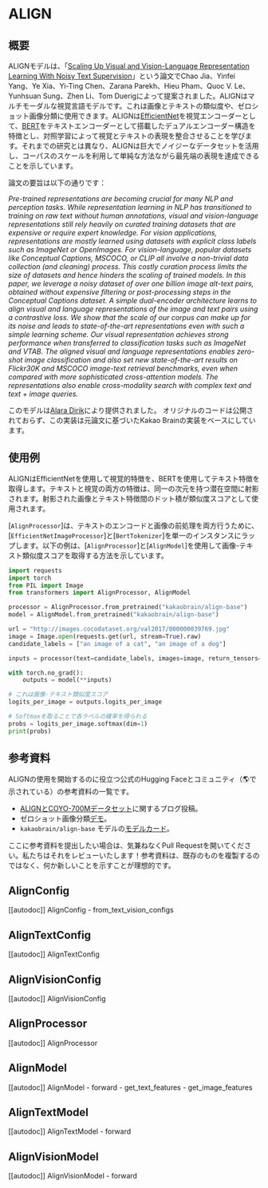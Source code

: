 <!--Copyright 2023 The HuggingFace Team. All rights reserved.

Licensed under the Apache License, Version 2.0 (the "License"); you may not use this file except in compliance with
the License. You may obtain a copy of the License at

http://www.apache.org/licenses/LICENSE-2.0

Unless required by applicable law or agreed to in writing, software distributed under the License is distributed on
an "AS IS" BASIS, WITHOUT WARRANTIES OR CONDITIONS OF ANY KIND, either express or implied. See the License for the
specific language governing permissions and limitations under the License.

⚠️ Note that this file is in Markdown but contain specific syntax for our doc-builder (similar to MDX) that may not be
rendered properly in your Markdown viewer.

-->

# ALIGN

## 概要

ALIGNモデルは、「[Scaling Up Visual and Vision-Language Representation Learning With Noisy Text Supervision](https://arxiv.org/abs/2102.05918)」という論文でChao Jia、Yinfei Yang、Ye Xia、Yi-Ting Chen、Zarana Parekh、Hieu Pham、Quoc V. Le、Yunhsuan Sung、Zhen Li、Tom Duerigによって提案されました。ALIGNはマルチモーダルな視覚言語モデルです。これは画像とテキストの類似度や、ゼロショット画像分類に使用できます。ALIGNは[EfficientNet](efficientnet)を視覚エンコーダーとして、[BERT](bert)をテキストエンコーダーとして搭載したデュアルエンコーダー構造を特徴とし、対照学習によって視覚とテキストの表現を整合させることを学びます。それまでの研究とは異なり、ALIGNは巨大でノイジーなデータセットを活用し、コーパスのスケールを利用して単純な方法ながら最先端の表現を達成できることを示しています。

論文の要旨は以下の通りです：

*Pre-trained representations are becoming crucial for many NLP and perception tasks. While representation learning in NLP has transitioned to training on raw text without human annotations, visual and vision-language representations still rely heavily on curated training datasets that are expensive or require expert knowledge. For vision applications, representations are mostly learned using datasets with explicit class labels such as ImageNet or OpenImages. For vision-language, popular datasets like Conceptual Captions, MSCOCO, or CLIP all involve a non-trivial data collection (and cleaning) process. This costly curation process limits the size of datasets and hence hinders the scaling of trained models. In this paper, we leverage a noisy dataset of over one billion image alt-text pairs, obtained without expensive filtering or post-processing steps in the Conceptual Captions dataset. A simple dual-encoder architecture learns to align visual and language representations of the image and text pairs using a contrastive loss. We show that the scale of our corpus can make up for its noise and leads to state-of-the-art representations even with such a simple learning scheme. Our visual representation achieves strong performance when transferred to classification tasks such as ImageNet and VTAB. The aligned visual and language representations enables zero-shot image classification and also set new state-of-the-art results on Flickr30K and MSCOCO image-text retrieval benchmarks, even when compared with more sophisticated cross-attention models. The representations also enable cross-modality search with complex text and text + image queries.*

このモデルは[Alara Dirik](https://huggingface.co/adirik)により提供されました。
オリジナルのコードは公開されておらず、この実装は元論文に基づいたKakao Brainの実装をベースにしています。

## 使用例

ALIGNはEfficientNetを使用して視覚的特徴を、BERTを使用してテキスト特徴を取得します。テキストと視覚の両方の特徴は、同一の次元を持つ潜在空間に射影されます。射影された画像とテキスト特徴間のドット積が類似度スコアとして使用されます。

[`AlignProcessor`]は、テキストのエンコードと画像の前処理を両方行うために、[`EfficientNetImageProcessor`]と[`BertTokenizer`]を単一のインスタンスにラップします。以下の例は、[`AlignProcessor`]と[`AlignModel`]を使用して画像-テキスト類似度スコアを取得する方法を示しています。

```python
import requests
import torch
from PIL import Image
from transformers import AlignProcessor, AlignModel

processor = AlignProcessor.from_pretrained("kakaobrain/align-base")
model = AlignModel.from_pretrained("kakaobrain/align-base")

url = "http://images.cocodataset.org/val2017/000000039769.jpg"
image = Image.open(requests.get(url, stream=True).raw)
candidate_labels = ["an image of a cat", "an image of a dog"]

inputs = processor(text=candidate_labels, images=image, return_tensors="pt")

with torch.no_grad():
    outputs = model(**inputs)

# これは画像-テキスト類似度スコア
logits_per_image = outputs.logits_per_image

# Softmaxを取ることで各ラベルの確率を得られる
probs = logits_per_image.softmax(dim=1)
print(probs)
```

## 参考資料

ALIGNの使用を開始するのに役立つ公式のHugging Faceとコミュニティ（🌎で示されている）の参考資料の一覧です。

- [ALIGNとCOYO-700Mデータセット](https://huggingface.co/blog/vit-align)に関するブログ投稿。
- ゼロショット画像分類[デモ](https://huggingface.co/spaces/adirik/ALIGN-zero-shot-image-classification)。
- `kakaobrain/align-base` モデルの[モデルカード](https://huggingface.co/kakaobrain/align-base)。

ここに参考資料を提出したい場合は、気兼ねなくPull Requestを開いてください。私たちはそれをレビューいたします！参考資料は、既存のものを複製するのではなく、何か新しいことを示すことが理想的です。

## AlignConfig

[[autodoc]] AlignConfig
    - from_text_vision_configs

## AlignTextConfig

[[autodoc]] AlignTextConfig

## AlignVisionConfig

[[autodoc]] AlignVisionConfig

## AlignProcessor

[[autodoc]] AlignProcessor

## AlignModel

[[autodoc]] AlignModel
    - forward
    - get_text_features
    - get_image_features

## AlignTextModel

[[autodoc]] AlignTextModel
    - forward

## AlignVisionModel

[[autodoc]] AlignVisionModel
    - forward
